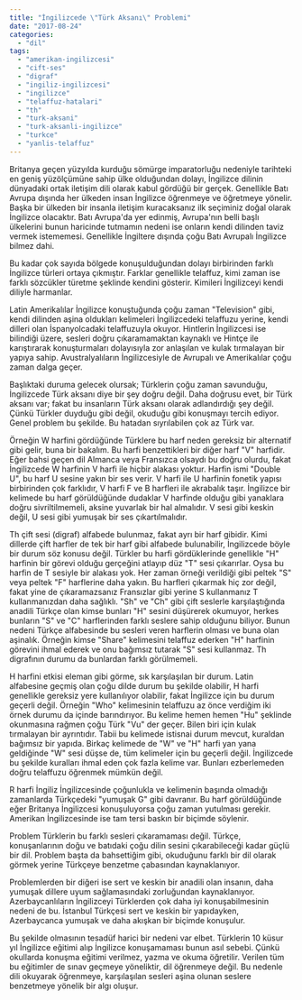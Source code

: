 ```yaml
---
title: "İngilizcede \"Türk Aksanı\" Problemi"
date: "2017-08-24"
categories: 
  - "dil"
tags: 
  - "amerikan-ingilizcesi"
  - "cift-ses"
  - "digraf"
  - "ingiliz-ingilizcesi"
  - "ingilizce"
  - "telaffuz-hatalari"
  - "th"
  - "turk-aksani"
  - "turk-aksanli-ingilizce"
  - "turkce"
  - "yanlis-telaffuz"
---
```


Britanya geçen yüzyılda kurduğu sömürge imparatorluğu nedeniyle tarihteki en geniş yüzölçümüne sahip ülke olduğundan dolayı, İngilizce dilinin dünyadaki ortak iletişim dili olarak kabul gördüğü bir gerçek. Genellikle Batı Avrupa dışında her ülkeden insan İngilizce öğrenmeye ve öğretmeye yönelir. Başka bir ülkeden bir insanla iletişim kuracaksanız ilk seçiminiz doğal olarak İngilizce olacaktır. Batı Avrupa'da yer edinmiş, Avrupa'nın belli başlı ülkelerini bunun haricinde tutmamın nedeni ise onların kendi dilinden taviz vermek istememesi. Genellikle İngiltere dışında çoğu Batı Avrupalı İngilizce bilmez dahi.

Bu kadar çok sayıda bölgede konuşulduğundan dolayı birbirinden farklı İngilizce türleri ortaya çıkmıştır. Farklar genellikle telaffuz, kimi zaman ise farklı sözcükler türetme şeklinde kendini gösterir. Kimileri İngilizceyi kendi diliyle harmanlar.

Latin Amerikalılar İngilizce konuştuğunda çoğu zaman "Television" gibi, kendi dilinden aşina oldukları kelimeleri İngilizcedeki telaffuzu yerine, kendi dilleri olan İspanyolcadaki telaffuzuyla okuyor. Hintlerin İngilizcesi ise bilindiği üzere, sesleri doğru çıkaramamaktan kaynaklı ve Hintçe ile karıştırarak konuşturmaları dolayısıyla zor anlaşılan ve kulak tırmalayan bir yapıya sahip. Avustralyalıların İngilizcesiyle de Avrupalı ve Amerikalılar çoğu zaman dalga geçer.

Başlıktaki duruma gelecek olursak; Türklerin çoğu zaman savunduğu, İngilizcede Türk aksanı diye bir şey doğru değil. Daha doğrusu evet, bir Türk aksanı var; fakat bu insanların Türk aksanı olarak adlandırdığı şey değil. Çünkü Türkler duyduğu gibi değil, okuduğu gibi konuşmayı tercih ediyor. Genel problem bu şekilde. Bu hatadan sıyrılabilen çok az Türk var.

Örneğin W harfini gördüğünde Türklere bu harf neden gereksiz bir alternatif gibi gelir, buna bir bakalım. Bu harfi benzettikleri bir diğer harf "V" harfidir. Eğer bahsi geçen dil Almanca veya Fransızca olsaydı bu doğru olurdu, fakat İngilizcede W harfinin V harfi ile hiçbir alakası yoktur. Harfin ismi "Double U", bu harf U sesine yakın bir ses verir. V harfi ile U harfinin fonetik yapısı birbirinden çok farklıdır, V harfi F ve B harfleri ile akrabalık taşır. İngilizce bir kelimede bu harf görüldüğünde dudaklar V harfinde olduğu gibi yanaklara doğru sivriltilmemeli, aksine yuvarlak bir hal almalıdır. V sesi gibi keskin değil, U sesi gibi yumuşak bir ses çıkartılmalıdır.

Th çift sesi (digraf) alfabede bulunmaz, fakat ayrı bir harf gibidir. Kimi dillerde çift harfler de tek bir harf gibi alfabede bulunabilir, İngilizcede böyle bir durum söz konusu değil. Türkler bu harfi gördüklerinde genellikle "H" harfinin bir görevi olduğu gerçeğini atlayıp düz "T" sesi çıkarırlar. Oysa bu harfin de T sesiyle bir alakası yok. Her zaman örneği verildiği gibi peltek "S" veya peltek "F" harflerine daha yakın. Bu harfleri çıkarmak hiç zor değil, fakat yine de çıkaramazsanız Fransızlar gibi yerine S kullanmanız T kullanmanızdan daha sağlıklı. "Sh" ve "Ch" gibi çift seslerle karşılaştığında anadili Türkçe olan kimse bunları "H" sesini düşürerek okumuyor, herkes bunların "S" ve "C" harflerinden farklı seslere sahip olduğunu biliyor. Bunun nedeni Türkçe alfabesinde bu sesleri veren harflerin olması ve buna olan aşinalık. Örneğin kimse "Share" kelimesini telaffuz ederken "H" harfinin görevini ihmal ederek ve onu bağımsız tutarak "S" sesi kullanmaz. Th digrafının durumu da bunlardan farklı görülmemeli.

H harfini etkisi eleman gibi görme, sık karşılaşılan bir durum. Latin alfabesine geçmiş olan çoğu dilde durum bu şekilde olabilir, H harfi genellikle gereksiz yere kullanılıyor olabilir, fakat İngilizce için bu durum geçerli değil. Örneğin "Who" kelimesinin telaffuzu az önce verdiğim iki örnek durumu da içinde barındırıyor. Bu kelime hemen hemen "Hu" şeklinde okunmasına rağmen çoğu Türk "Vu" der geçer. Bilen biri için kulak tırmalayan bir ayrıntıdır. Tabii bu kelimede istisnai durum mevcut, kuraldan bağımsız bir yapıda. Birkaç kelimede de "W" ve "H" harfi yan yana geldiğinde "W" sesi düşse de, tüm kelimeler için bu geçerli değil. İngilizcede bu şekilde kuralları ihmal eden çok fazla kelime var. Bunları ezberlemeden doğru telaffuzu öğrenmek mümkün değil.

R harfi İngiliz İngilizcesinde çoğunlukla ve kelimenin başında olmadığı zamanlarda Türkçedeki "yumuşak G" gibi davranır. Bu harf görüldüğünde eğer Britanya İngilizcesi konuşuluyorsa çoğu zaman yutulması gerekir. Amerikan İngilizcesinde ise tam tersi baskın bir biçimde söylenir.

Problem Türklerin bu farklı sesleri çıkaramaması değil. Türkçe, konuşanlarının doğu ve batıdaki çoğu dilin sesini çıkarabileceği kadar güçlü bir dil. Problem başta da bahsettiğim gibi, okuduğunu farklı bir dil olarak görmek yerine Türkçeye benzetme çabasından kaynaklanıyor.

Problemlerden bir diğeri ise sert ve keskin bir anadili olan insanın, daha yumuşak dillere uyum sağlamasındaki zorluğundan kaynaklanıyor. Azerbaycanlıların İngilizceyi Türklerden çok daha iyi konuşabilmesinin nedeni de bu. İstanbul Türkçesi sert ve keskin bir yapıdayken, Azerbaycanca yumuşak ve daha akışkan bir biçimde konuşulur.

Bu şekilde olmasının tesadüf harici bir nedeni var elbet. Türklerin 10 küsur yıl İngilizce eğitimi alıp İngilizce konuşamaması bunun asıl sebebi. Çünkü okullarda konuşma eğitimi verilmez, yazma ve okuma öğretilir. Verilen tüm bu eğitimler de sınav geçmeye yöneliktir, dil öğrenmeye değil. Bu nedenle dili okuyarak öğrenmeye, karşılaşılan sesleri aşina olunan seslere benzetmeye yönelik bir algı oluşur.
